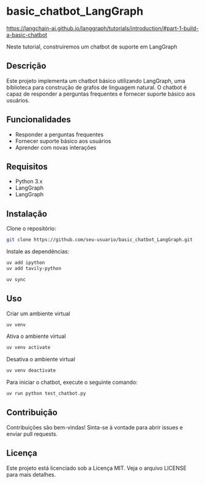 # basic_chatbot_LangGraph

https://langchain-ai.github.io/langgraph/tutorials/introduction/#part-1-build-a-basic-chatbot

Neste tutorial, construiremos um chatbot de suporte em LangGraph

## Descrição

Este projeto implementa um chatbot básico utilizando LangGraph, uma biblioteca para construção de grafos de linguagem natural. O chatbot é capaz de responder a perguntas frequentes e fornecer suporte básico aos usuários.

## Funcionalidades

- Responder a perguntas frequentes
- Fornecer suporte básico aos usuários
- Aprender com novas interações

## Requisitos

- Python 3.x
- LangGraph
- LangGraph

## Instalação

Clone o repositório:

```bash
git clone https://github.com/seu-usuario/basic_chatbot_LangGraph.git
```

Instale as dependências:

```bash
uv add ipython
uv add tavily-python
```

```bash
uv sync
```

## Uso

Criar um ambiente virtual

```bash
uv venv
```

Ativa o ambiente virtual

```bash
uv venv activate
```

Desativa o ambiente virtual

```bash
uv venv deactivate
```

Para iniciar o chatbot, execute o seguinte comando:

```bash
uv run python test_chatbot.py
```

## Contribuição

Contribuições são bem-vindas! Sinta-se à vontade para abrir issues e enviar pull requests.

## Licença

Este projeto está licenciado sob a Licença MIT. Veja o arquivo LICENSE para mais detalhes.
